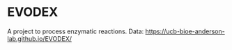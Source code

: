 # EVODEX
A project to process enzymatic reactions.
Data:
https://ucb-bioe-anderson-lab.github.io/EVODEX/